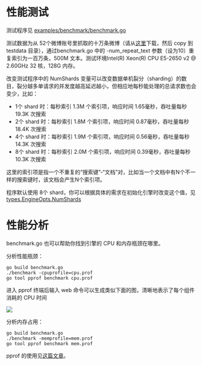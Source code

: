 性能测试
====

测试程序见 [examples/benchmark/benchmark.go](/examples/benchmark/benchmark.go)

测试数据为从 52个微博账号里抓取的十万条微博（请从[这里](https://raw.githubusercontent.com/huichen/wukong/43f20b4c0921cc704cf41fe8653e66a3fcbb7e31/testdata/weibo_data.txt)下载，然后 copy 到 testdata 目录），通过benchmark.go 中的 -num_repeat_text 参数（设为10）重复索引为一百万条，500M 文本。测试环境Intel(R) Xeon(R) CPU E5-2650 v2 @ 2.60GHz 32 核，128G 内存。

改变测试程序中的 NumShards 变量可以改变数据单机裂分（sharding）的数目，裂分越多单请求的并发度越高延迟越小，但相应地每秒能处理的总请求数也会变少，比如：

- 1个 shard 时：每秒索引 1.3M 个索引项，响应时间 1.65毫秒，吞吐量每秒 19.3K 次搜索
- 2个 shard 时：每秒索引 1.8M 个索引项，响应时间 0.87毫秒，吞吐量每秒 18.4K 次搜索
- 4个 shard 时：每秒索引 1.9M 个索引项，响应时间 0.56毫秒，吞吐量每秒 14.3K 次搜索
- 8个 shard 时：每秒索引 2.0M 个索引项，响应时间 0.39毫秒，吞吐量每秒 10.3K 次搜索

这里的索引项是指一个不重复的“搜索键”-“文档”对，比如当一个文档中有N个不一样的搜索键时，该文档会产生N个索引项。

程序默认使用 8个 shard，你可以根据具体的需求在初始化引擎时改变这个值，见[types.EngineOpts.NumShards](/types/engine_init_options.go)

# 性能分析

benchmark.go 也可以帮助你找到引擎的 CPU 和内存瓶颈在哪里。

分析性能瓶颈：
```
go build benchmark.go
./benchmark -cpuprofile=cpu.prof
go tool pprof benchmark cpu.prof
```

进入 pprof 终端后输入 web 命令可以生成类似下面的图，清晰地表示了每个组件消耗的 CPU 时间

![](https://raw.github.com/hhjpin/riot/master/docs/zh/cpu.png)

分析内存占用：
```
go build benchmark.go
./benchmark -memprofile=mem.prof
go tool pprof benchmark mem.prof
```

pprof 的使用见[这篇文章](http://blog.golang.org/profiling-go-programs)。
